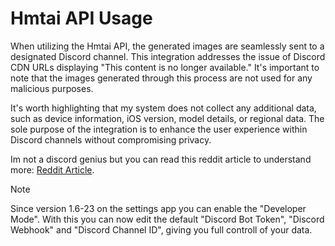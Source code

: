 # Hmtai API Usage

When utilizing the Hmtai API, the generated images are seamlessly sent to a designated Discord channel. This integration addresses the issue of Discord CDN URLs displaying "This content is no longer available." It's important to note that the images generated through this process are not used for any malicious purposes.

It's worth highlighting that my system does not collect any additional data, such as device information, iOS version, model details, or regional data. The sole purpose of the integration is to enhance the user experience within Discord channels without compromising privacy.

Im not a discord genius but you can read this reddit article to understand more: [Reddit Article](https://www.reddit.com/r/DataHoarder/comments/16zs1gt/cdndiscordapp_links_will_expire_breaking/).

> [!Note]
> Since version 1.6-23 on the settings app you can enable the "Developer Mode". With this you can now edit the default "Discord Bot Token", "Discord Webhook" and "Discord Channel ID", giving you full controll of your data.
